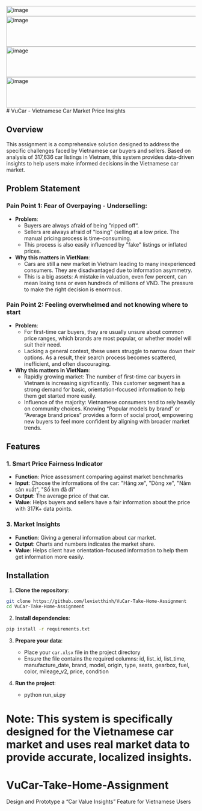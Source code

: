 <img width="1711" height="27" alt="image" src="https://github.com/user-attachments/assets/8f385b2b-f07f-456a-9bbc-eb223ae42525" /><img width="1212" height="81" alt="image" src="https://github.com/user-attachments/assets/2e10a945-94c4-4869-ad8f-c79b5dbe298a" /><img width="1028" height="81" alt="image" src="https://github.com/user-attachments/assets/045f7f5b-6012-4988-a61a-9e081d176845" /><img width="664" height="81" alt="image" src="https://github.com/user-attachments/assets/c017cc41-3558-487a-b42b-8768618ec6f6" /># VuCar - Vietnamese Car Market Price Insights

## Overview

This assignment is a comprehensive solution designed to address the specific challenges faced by Vietnamese car buyers and sellers. Based on analysis of 317,636 car listings in Vietnam, this system provides data-driven insights to help users make informed decisions in the Vietnamese car market.

## Problem Statement

### Pain Point 1: Fear of Overpaying - Underselling:
- **Problem**:
  + Buyers are always afraid of being "ripped off“.
  + Sellers are always afraid of "losing" (selling at a low price. The manual pricing process is time-consuming.
  + This process is also easily influenced by "fake" listings or inflated prices.
- **Why this matters in VietNam**:
  + Cars are still a new market in Vietnam leading to many inexperienced consumers. They are disadvantaged due to information asymmetry.
  + This is a big assets: A mistake in valuation, even few percent, can mean losing tens or even hundreds of millions of VND. The pressure to make the right decision is enormous.

### Pain Point 2: Feeling overwhelmed and not knowing where to start
- **Problem**:
  + For first-time car buyers, they are usually unsure about common price ranges, which brands are most popular, or whether model will suit their need.
  + Lacking a general context, these users struggle to narrow down their options. As a result, their search process becomes scattered, inefficient, and often discouraging.
- **Why this matters in VietNam**:
  + Rapidly growing market: The number of first-time car buyers in Vietnam is increasing significantly. This customer segment has a strong demand for basic, orientation-focused information to help them get started more easily.
  + Influence of the majority: Vietnamese consumers tend to rely heavily on community choices. Knowing “Popular models by brand” or “Average brand prices” provides a form of social proof, empowering new buyers to feel more confident by aligning with broader market trends.

## Features

### 1. Smart Price Fairness Indicator
- **Function**: Price assessment comparing against market benchmarks
- **Input**: Choose the informations of the car: "Hãng xe", "Dòng xe", "Năm sản xuất", "Số km đã đi"
- **Output**: The average price of that car.
- **Value**: Helps buyers and sellers have a fair information about the price with 317K+ data points.

### 3. Market Insights
- **Function**: Giving a general information about car market.
- **Output**: Charts and numbers indicates the market share.
- **Value**: Helps client have orientation-focused information to help them get information more easily.

## Installation

1. **Clone the repository**:
```bash
git clone https://github.com/levietthinh/VuCar-Take-Home-Assignment
cd VuCar-Take-Home-Assignment
```

2. **Install dependencies**:
```bash
pip install -r requirements.txt
```

3. **Prepare your data**:
   - Place your `car.xlsx` file in the project directory
   - Ensure the file contains the required columns: id, list_id, list_time, manufacture_date, brand, model, origin, type, seats, gearbox, fuel, color, mileage_v2, price, condition

4. **Run the project**:
   - python run_ui.py

**Note**: This system is specifically designed for the Vietnamese car market and uses real market data to provide accurate, localized insights. 
=======
# VuCar-Take-Home-Assignment
Design and Prototype a “Car Value Insightsˮ Feature for Vietnamese  Users
